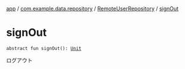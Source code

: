 [app](../../index.md) / [com.example.data.repository](../index.md) / [RemoteUserRepository](index.md) / [signOut](./sign-out.md)

# signOut

`abstract fun signOut(): `[`Unit`](https://kotlinlang.org/api/latest/jvm/stdlib/kotlin/-unit/index.html)

ログアウト


